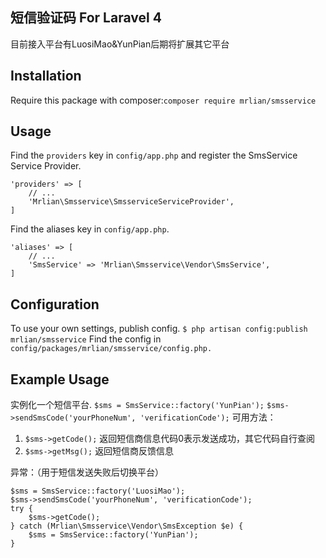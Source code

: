 ## 短信验证码 For Laravel 4
目前接入平台有LuosiMao&YunPian后期将扩展其它平台

## Installation
Require this package with composer:`composer require mrlian/smsservice`

## Usage
Find the `providers` key in `config/app.php` and register the SmsService Service Provider.

```
'providers' => [
    // ...
    'Mrlian\Smsservice\SmsserviceServiceProvider',
]
```

Find the aliases key in `config/app.php`.

```
'aliases' => [
    // ...
    'SmsService' => 'Mrlian\Smsservice\Vendor\SmsService',
]
```

##  Configuration
To use your own settings, publish config.
`$ php artisan config:publish mrlian/smsservice`
Find the config in `config/packages/mrlian/smsservice/config.php.`

## Example Usage
实例化一个短信平台.
`$sms = SmsService::factory('YunPian');`
`$sms->sendSmsCode('yourPhoneNum', 'verificationCode');`
可用方法：

1. `$sms->getCode();`  返回短信商信息代码0表示发送成功，其它代码自行查阅
2. `$sms->getMsg();`  返回短信商反馈信息

异常：（用于短信发送失败后切换平台）

```
$sms = SmsService::factory('LuosiMao');
$sms->sendSmsCode('yourPhoneNum', 'verificationCode');
try {
    $sms->getCode();
} catch (Mrlian\Smsservice\Vendor\SmsException $e) {
    $sms = SmsService::factory('YunPian');
}
```
